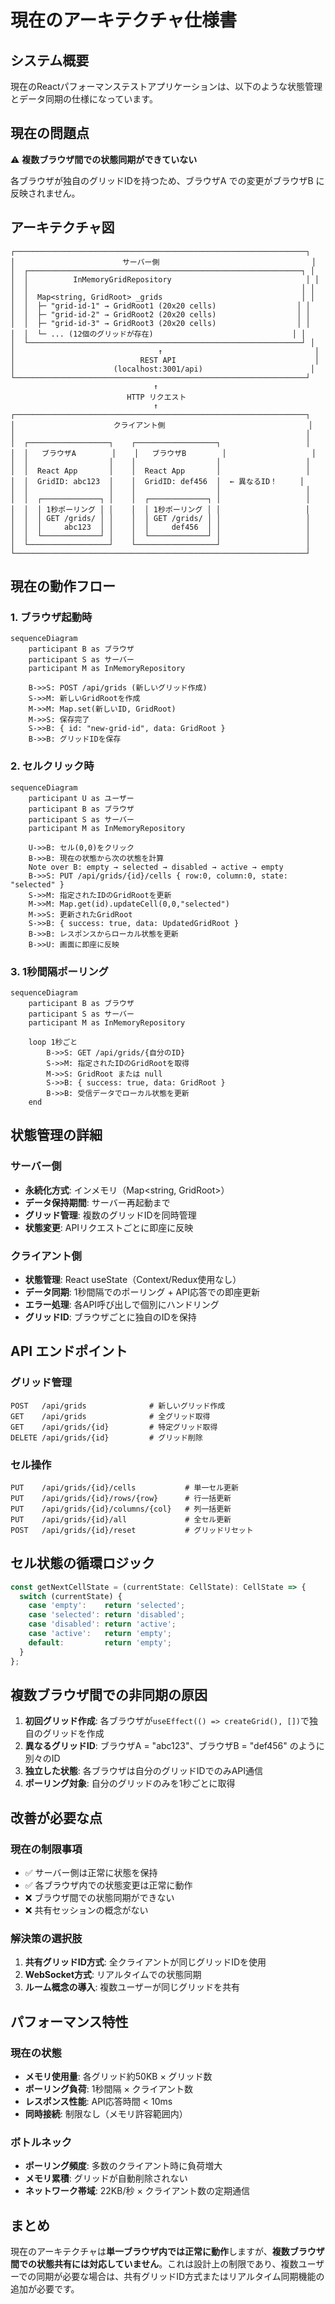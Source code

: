 # 現在のアーキテクチャ仕様書

## システム概要

現在のReactパフォーマンステストアプリケーションは、以下のような状態管理とデータ同期の仕様になっています。

## 現在の問題点

⚠️ **複数ブラウザ間での状態同期ができていない**

各ブラウザが独自のグリッドIDを持つため、ブラウザA での変更がブラウザB に反映されません。

## アーキテクチャ図

```
┌─────────────────────────────────────────────────────────────────┐
│                        サーバー側                                  │
│  ┌─────────────────────────────────────────────────────────────┐ │
│  │          InMemoryGridRepository                              │ │
│  │                                                             │ │
│  │  Map<string, GridRoot> _grids                               │ │
│  │  ├─ "grid-id-1" → GridRoot1 (20x20 cells)                  │ │
│  │  ├─ "grid-id-2" → GridRoot2 (20x20 cells)                  │ │
│  │  ├─ "grid-id-3" → GridRoot3 (20x20 cells)                  │ │
│  │  └─ ... (12個のグリッドが存在)                               │ │
│  └─────────────────────────────────────────────────────────────┘ │
│                                ↑                                  │
│                            REST API                               │
│                      (localhost:3001/api)                        │
└─────────────────────────────────────────────────────────────────┘
                                ↑
                          HTTP リクエスト
                                ↑
┌─────────────────────────────────────────────────────────────────┐
│                      クライアント側                                │
│                                                                 │
│  ┌──────────────────┐    ┌──────────────────┐                   │
│  │   ブラウザA        │    │   ブラウザB        │                   │
│  │                  │    │                  │                   │
│  │  React App       │    │  React App       │                   │
│  │  GridID: abc123  │    │  GridID: def456  │  ← 異なるID！     │
│  │                  │    │                  │                   │
│  │  ┌─────────────┐ │    │  ┌─────────────┐ │                   │
│  │  │ 1秒ポーリング │ │    │  │ 1秒ポーリング │ │                   │
│  │  │ GET /grids/ │ │    │  │ GET /grids/ │ │                   │
│  │  │     abc123  │ │    │  │     def456  │ │                   │
│  │  └─────────────┘ │    │  └─────────────┘ │                   │
│  └──────────────────┘    └──────────────────┘                   │
└─────────────────────────────────────────────────────────────────┘
```

## 現在の動作フロー

### 1. ブラウザ起動時
```mermaid
sequenceDiagram
    participant B as ブラウザ
    participant S as サーバー
    participant M as InMemoryRepository

    B->>S: POST /api/grids (新しいグリッド作成)
    S->>M: 新しいGridRootを作成
    M->>M: Map.set(新しいID, GridRoot)
    M->>S: 保存完了
    S->>B: { id: "new-grid-id", data: GridRoot }
    B->>B: グリッドIDを保存
```

### 2. セルクリック時
```mermaid
sequenceDiagram
    participant U as ユーザー
    participant B as ブラウザ
    participant S as サーバー
    participant M as InMemoryRepository

    U->>B: セル(0,0)をクリック
    B->>B: 現在の状態から次の状態を計算
    Note over B: empty → selected → disabled → active → empty
    B->>S: PUT /api/grids/{id}/cells { row:0, column:0, state: "selected" }
    S->>M: 指定されたIDのGridRootを更新
    M->>M: Map.get(id).updateCell(0,0,"selected")
    M->>S: 更新されたGridRoot
    S->>B: { success: true, data: UpdatedGridRoot }
    B->>B: レスポンスからローカル状態を更新
    B->>U: 画面に即座に反映
```

### 3. 1秒間隔ポーリング
```mermaid
sequenceDiagram
    participant B as ブラウザ
    participant S as サーバー
    participant M as InMemoryRepository

    loop 1秒ごと
        B->>S: GET /api/grids/{自分のID}
        S->>M: 指定されたIDのGridRootを取得
        M->>S: GridRoot または null
        S->>B: { success: true, data: GridRoot }
        B->>B: 受信データでローカル状態を更新
    end
```

## 状態管理の詳細

### サーバー側
- **永続化方式**: インメモリ（Map<string, GridRoot>）
- **データ保持期間**: サーバー再起動まで
- **グリッド管理**: 複数のグリッドIDを同時管理
- **状態変更**: APIリクエストごとに即座に反映

### クライアント側
- **状態管理**: React useState（Context/Redux使用なし）
- **データ同期**: 1秒間隔でのポーリング + API応答での即座更新
- **エラー処理**: 各API呼び出しで個別にハンドリング
- **グリッドID**: ブラウザごとに独自のIDを保持

## API エンドポイント

### グリッド管理
```
POST   /api/grids              # 新しいグリッド作成
GET    /api/grids              # 全グリッド取得
GET    /api/grids/{id}         # 特定グリッド取得
DELETE /api/grids/{id}         # グリッド削除
```

### セル操作
```
PUT    /api/grids/{id}/cells           # 単一セル更新
PUT    /api/grids/{id}/rows/{row}      # 行一括更新
PUT    /api/grids/{id}/columns/{col}   # 列一括更新
PUT    /api/grids/{id}/all             # 全セル更新
POST   /api/grids/{id}/reset           # グリッドリセット
```

## セル状態の循環ロジック

```typescript
const getNextCellState = (currentState: CellState): CellState => {
  switch (currentState) {
    case 'empty':    return 'selected';
    case 'selected': return 'disabled';
    case 'disabled': return 'active';
    case 'active':   return 'empty';
    default:         return 'empty';
  }
};
```

## 複数ブラウザ間での非同期の原因

1. **初回グリッド作成**: 各ブラウザが`useEffect(() => createGrid(), [])`で独自のグリッドを作成
2. **異なるグリッドID**: ブラウザA = "abc123"、ブラウザB = "def456" のように別々のID
3. **独立した状態**: 各ブラウザは自分のグリッドIDでのみAPI通信
4. **ポーリング対象**: 自分のグリッドのみを1秒ごとに取得

## 改善が必要な点

### 現在の制限事項
- ✅ サーバー側は正常に状態を保持
- ✅ 各ブラウザ内での状態変更は正常に動作
- ❌ ブラウザ間での状態同期ができない
- ❌ 共有セッションの概念がない

### 解決策の選択肢
1. **共有グリッドID方式**: 全クライアントが同じグリッドIDを使用
2. **WebSocket方式**: リアルタイムでの状態同期
3. **ルーム概念の導入**: 複数ユーザーが同じグリッドを共有

## パフォーマンス特性

### 現在の状態
- **メモリ使用量**: 各グリッド約50KB × グリッド数
- **ポーリング負荷**: 1秒間隔 × クライアント数
- **レスポンス性能**: API応答時間 < 10ms
- **同時接続**: 制限なし（メモリ許容範囲内）

### ボトルネック
- **ポーリング頻度**: 多数のクライアント時に負荷増大
- **メモリ累積**: グリッドが自動削除されない
- **ネットワーク帯域**: 22KB/秒 × クライアント数の定期通信

## まとめ

現在のアーキテクチャは**単一ブラウザ内では正常に動作**しますが、**複数ブラウザ間での状態共有には対応していません**。これは設計上の制限であり、複数ユーザーでの同期が必要な場合は、共有グリッドID方式またはリアルタイム同期機能の追加が必要です。
